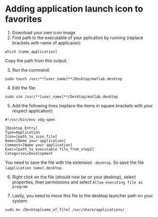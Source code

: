 # Adding application launch icon to favorites
1. Download your own icon image
2. Find path to the executable of your pplication by running (replace brackets with name of applicaion):

```console
which [name_application]
```
Copy the path from this output.

3. Run the command:

```console
sudo touch /usr/**[user_name]**/Desktop/matlab.desktop
```

4. Edit the file:

```console
sudo vim /usr/**[user_name]**/Desktop/matlab.desktop
```

5. Add the following lines (replace the items in square brackets with your respect application):
```console
#!/usr/bin/env xdg-open

[Desktop Entry]
Type=Application
Icon=[path_to_icon_file]
Name=[Name your application]
Comment=[Name your application]
Exec=[path_to_executable file_from_step2]
Categories=Development
```

You need to save the file with the extension `.desktop`. So save the file `[application name].desktop`.

6. Right click on the file (should now be on your desktop), select properties, then permissions and select `Allow executing file as program`

7. Lastly, you need to move this file to the desktop launcher path on your system:

```console
sudo mv /Desktop[name_of_file] /usr/share/applications/
```
